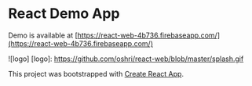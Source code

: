 # React Demo App
Demo is available at [https://react-web-4b736.firebaseapp.com/](https://react-web-4b736.firebaseapp.com/)


![logo]
[logo]: https://github.com/oshri/react-web/blob/master/splash.gif


This project was bootstrapped with [Create React App](https://github.com/facebookincubator/create-react-app).
